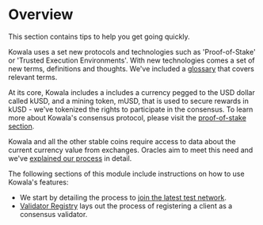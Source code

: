 # Overview

This section contains tips to help you get going quickly.

Kowala uses a set new protocols and technologies such as 'Proof-of-Stake' or
'Trusted Execution Environments'. With new technologies comes a set of new
terms, definitions and thoughts. We've included a
[glossary](http://docs.kowala.tech/glossary/) that covers relevant terms.

At its core, Kowala includes a includes a currency pegged to the USD dollar
called kUSD, and a mining token, mUSD, that is used to secure rewards in kUSD -
we've tokenized the rights to participate in the consensus. To learn more about
Kowala's consensus protocol, please visit the [proof-of-stake
section](http://docs.kowala.tech/consensus/proof-of-stake/).

Kowala and all the other stable coins require access to data about the current
currency value from exchanges. Oracles aim to meet this need and we've
[explained our process](http://docs.kowala.tech/oracle/) in detail.

The following sections of this module include instructions on how to use
Kowala's features:

- We start by detailing the process to [join the latest test
  network](/getting-started/testnet/).
- [Validator Registry](/getting-started/testnet/) lays out the process of
  registering a client as a consensus validator.

</br></br>
